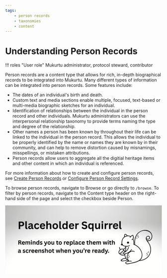 ```yaml
---
tags:
    - person records
    - taxonomies
    - content
---
```

# Understanding Person Records

!!! roles "User role"
    Mukurtu administrator, protocol steward, contributor

Person records are a content type that allows for rich, in-depth biographical records to be integrated into Mukurtu. Many different types of information can be integrated into person records. Some features include:

- The dates of an individual's birth and death.
- Custom text and media sections enable multiple, focused, text-based or multi-media biographic sketches for an individual.
- Identification of relationships between the individual in the person record and other individuals. Mukurtu administrators can use the interpersonal relationship taxonomy to provide terms naming the type and degree of the relationship.
- Other names a person has been known by throughout their life can be linked to the individual in the person record. This allows the individual to be properly identified by the name or names they are known by in their community, and can help to remove distortion caused by misnamings, misspellings, or mistaken attributions. 
- Person records allow users to aggregate all the digitial heritage items and other content in which an individual is referenced.

For more information about how to create and configure person records, see [Create Person Records](PersonRecords.md) or [Configure Person Record Settings](ConfigurePersonRecord.md).

To browse person records, navigate to Browse or go directly to `/browse`. To filter by person records, navigate to the Content type header on the right-hand side of the page and select the checkbox beside Person. 

![Screenshot of an example person record with an image, contents, related dates, related persons, and a biography](../_embeds/placeholderscreenshot.png)